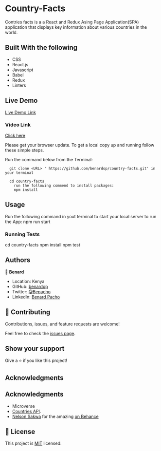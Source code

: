 # Country-Facts
Contries facts is a a React and Redux Asing Page Application(SPA) application that displays key information about various countries in the world. 
## Built With the following

- CSS
- React.js
- Javascript
- Babel
- Redux
- Linters

## Live Demo
[Live Demo Link](https://benardop.github.io/country-facts/)


### Video Link
[Click here](https://www.loom.com/share/5edf4737eb52433ca196208be298e996)

Please get your browser update.
To get a local copy up and running follow these simple steps.

Run the command below from the Terminal:

      git clone <URL> ' https://github.com/benardop/country-facts.git' in your terminal

	  cd country-facts
        run the following commend to install packages:
        npm install

## Usage
Run the following command in yout terminal to start your local server to run the App:
npm run start

### Running Tests
cd country-facts
npm install
npm test

## Authors

👤 **Benard**

- Location: Kenya
- GitHub: [benardop](https://github.com/benardop/)
- Twitter: [@Bepacho](https://twitter.com/Bepacho)
- LinkedIn: [Benard Pacho](https://www.linkedin.com/in/ochieng-benard-8264b815/)

## 🤝 Contributing

Contributions, issues, and feature requests are welcome!

Feel free to check the [issues page](https://github.com/benardop/country-facts/issues).

## Show your support

Give a ⭐ if you like this project!

## Acknowledgments

## Acknowledgments

- Microverse
- [Countries API](https://restcountries.com/v3.1/all).
- [ Nelson Sakwa](https://www.behance.net/sakwadesignstudio) for the amazing [on Behance](<https://www.behance.net/gallery/31579789/Ballhead-App-(Free-PSDs)>)


## 📝 License

This project is [MIT](./MIT.md) licensed.
